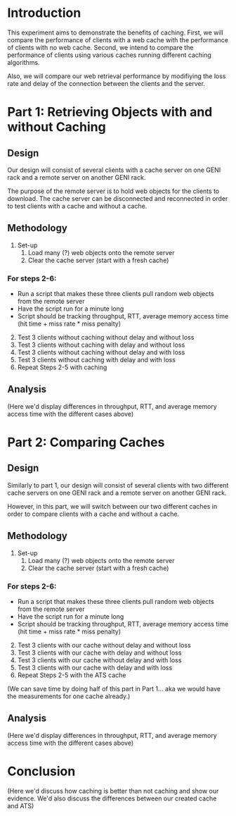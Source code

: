# Introduction
	
This experiment aims to demonstrate the benefits of caching. First, we will compare the performance of clients with a web cache with the performance of clients with no web cache. Second, we intend to compare the performance of clients using various caches running different caching algorithms.

Also, we will compare our web retrieval performance by modifiying the loss rate and delay of the connection between the clients and the server.


# Part 1: Retrieving Objects with and without Caching

## Design

Our design will consist of several clients with a cache server on one GENI rack and a remote server on another GENI rack. 

The purpose of the remote server is to hold web objects for the clients to download. The cache server can be disconnected and reconnected in order to test clients with a cache and without a cache.

## Methodology

1. Set-up
	1. Load many (?) web objects onto the remote server
	2. Clear the cache server (start with a fresh cache)

### For steps 2-6:
- Run a script that makes these three clients pull random web objects from the remote server
- Have the script run for a minute long
- Script should be tracking throughput, RTT, average memory access time (hit time + miss rate * miss penalty)

2. Test 3 clients without caching without delay and without loss
3. Test 3 clients without caching with delay and without loss
4. Test 3 clients without caching without delay and with loss
5. Test 3 clients without caching with delay and with loss
6. Repeat Steps 2-5 with caching

## Analysis

(Here we'd display differences in throughput, RTT, and average memory access time with the different cases above)

# Part 2: Comparing Caches

## Design

Similarly to part 1, our design will consist of several clients with two different cache servers on one GENI rack and a remote server on another GENI rack. 

However, in this part, we will switch between our two different caches in order to compare clients with a cache and without a cache.

## Methodology

1. Set-up
	1. Load many (?) web objects onto the remote server
	2. Clear the cache server (start with a fresh cache)

### For steps 2-6:
- Run a script that makes these three clients pull random web objects from the remote server
- Have the script run for a minute long
- Script should be tracking throughput, RTT, average memory access time (hit time + miss rate * miss penalty)

2. Test 3 clients with our cache without delay and without loss
3. Test 3 clients with our cache with delay and without loss
4. Test 3 clients with our cache without delay and with loss
5. Test 3 clients with our cache with delay and with loss
6. Repeat Steps 2-5 with the ATS cache

(We can save time by doing half of this part in Part 1... aka we would have the measurements for one cache already.)

## Analysis

(Here we'd display differences in throughput, RTT, and average memory access time with the different cases above)

# Conclusion

(Here we'd discuss how caching is better than not caching and show our evidence. We'd also discuss the differences between our created cache and ATS)

